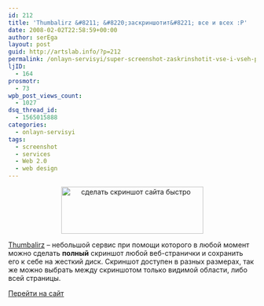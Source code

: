 ```yaml
---
id: 212
title: 'Thumbalirz &#8211; &#8220;заскриншотит&#8221; все и всех :P'
date: 2008-02-02T22:58:59+00:00
author: serEga
layout: post
guid: http://artslab.info/?p=212
permalink: /onlayn-servisyi/super-screenshot-zaskrinshotit-vse-i-vseh-p/
ljID:
  - 164
prosmotr:
  - 73
wpb_post_views_count:
  - 1027
dsq_thread_id:
  - 1565015888
categories:
  - onlayn-servisyi
tags:
  - screenshot
  - services
  - Web 2.0
  - web design
---
```

<center>
  <img src="{{site.img_cdn}}/thumbalizr.jpg" alt="сделать скриншот сайта быстро" title="thumbalizr" width="289" height="96" class="alignnone size-full wp-image-1003" />
</center>

[Thumbalirz](http://www.thumbalizr.com/) &#8211; небольшой сервис при помощи которого в любой момент можно сделать **полный** скриншот любой веб-странички и сохранить его к себе на жесткий диск. Скриншот доступен в разных размерах, так же можно выбрать между скриншотом только видимой области, либо всей страницы.

<a href="http://www.thumbalizr.com/" target="_blank">Перейти на сайт</a>